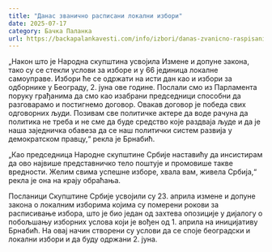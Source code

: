 ```yaml
---
title: "Данас званично расписани локални избори"
date: 2025-07-17
category: Бачка Паланка
url: https://backapalankavesti.com/info/izbori/danas-zvanicno-raspisani-lokalni-izbori/
---
```


„Након што је Народна скупштина усвојила Измене и допуне закона, тако су се стекли услови за изборе и у 66 јединица локалне самоуправе. Избори ће се одржати на исти дан као и избори за одборнике у Београду, 2. јуна ове године. Послали смо из Парламента поруку грађанима да смо као изабрани председници способни да разговарамо и постигнемо договор. Овакав договор је победа свих одговорних људи. Позивам све политичке актере да воде рачуна да политика не треба и не сме да буде средство које раздваја људе и да је наша заједничка обавеза да се наш политички систем развија у демократском правцу,“ рекла је Брнабић.

„Као председница Народне скупштине Србије наставићу да инсистирам да ово највише представничко тело поштује и промовише такве вредности. Желим свима успешне изборе, хвала вам, живела Србија,“ рекла је она на крају обраћања.

Посланици Скупштине Србије усвојили су 23. априла измене и допуне закона о локалним изборима којима су померени рокови за расписивање избора, што је био један од захтева опозиције у дијалогу о побољшању изборних услова који је вођен од 1. априла на иницијативу Брнабић. На овај начин створени су услови да се споје београдски и локални избори и да буду одржани 2. јуна.
